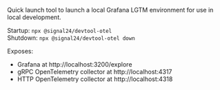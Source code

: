 Quick launch tool to launch a local Grafana LGTM environment for use in local development.

Startup: `npx @signal24/devtool-otel`\
Shutdown: `npx @signal24/devtool-otel down`

Exposes:
- Grafana at http://localhost:3200/explore
- gRPC OpenTelemetry collector at http://localhost:4317
- HTTP OpenTelemetry collector at http://localhost:4318
